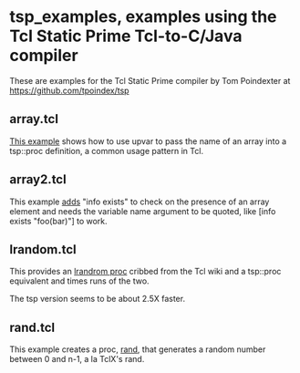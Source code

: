 # tsp_examples, examples using the Tcl Static Prime Tcl-to-C/Java compiler

These are examples for the Tcl Static Prime compiler by Tom Poindexter at https://github.com/tpoindex/tsp

## array.tcl

[This example](https://github.com/flightaware/tsp_examples/blob/master/array.tcl) shows how to use upvar to pass the name of an array into a tsp::proc definition, a common usage pattern in Tcl.

## array2.tcl

This example [adds](https://github.com/flightaware/tsp_examples/blob/master/array2.tcl) "info exists" to check on the presence of an array element and needs the variable name argument to be quoted, like [info exists "foo(bar)"] to work.

## lrandom.tcl

This provides an [lrandrom proc](https://github.com/flightaware/tsp_examples/blob/master/lrandom.tcl) cribbed from the Tcl wiki and a tsp::proc equivalent and times runs of the two.

The tsp version seems to be about 2.5X faster.

## rand.tcl

This example creates a proc, [rand](https://github.com/flightaware/tsp_examples/blob/master/rand.tcl), that generates a random number between 0 and n-1, a la TclX's rand.

